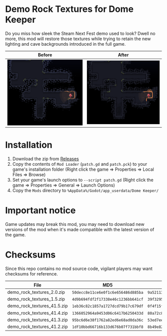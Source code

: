 # Demo Rock Textures for Dome Keeper

Do you miss how sleek the Steam Next Fest demo used to look? Dwell no more, this mod will restore those textures while trying to retain the new lighting and cave backgrounds introduced in the full game.

|Before|After|
|------|-----|
|![Before](/pic_before.png)|![After](/pic_after.png)|

# Installation

1. Download the zip from [Releases](https://github.com/leiftiger/dome-keeper-demo-rock-textures/releases)
2. Copy the contents of `Mod Loader` (`patch.gd` and `patch.pck`) to your game's installation folder (Right click the game => Properties => Local Files => Browse)
3. Set your game's launch options to `--script patch.gd` (Right click the game => Properties => General => Launch Options)
4. Copy the `Mods` directory to `%AppData%/Godot/app_userdata/Dome Keeper/`

# Important notice

Game updates may break this mod, you may need to download new versions of the mod when it's made compatible with the latest version of the game.

# Checksums

Since this repo contains no mod source code, vigilant players may want checksums for reference.

|File|MD5|SHA256|
|--------------------------|----------------------------------|------------------------------------------------------------------|
|demo_rock_textures_2.0.zip|`50decc8e11ce6e0f1c6e656486d885ba`|`9a5211374fddec7b5095954f4cb719820c0011d821fdcf778a1b2323ce816efb`|
|demo_rock_textures_1.5.zip|`4d9b694fdf2f17338e46c1236bb641cf`|`39f32958a53f7f4ae4850e0be75a4481d5ecd46668025b2ad5b276449221e264`|
|demo_rock_textures_41.5.zip|`1eb36c82c1857a1727dcd79b17c679df`|`0f4f15fa2bd827017e9accad40f9139f8fe99dddce57575cc946d9133801f162`|
|demo_rock_textures_41.4.zip|`1366052964a9453d06c6417b6250433d`|`80a72c8f1921daf697e12638d0dfd6e5ed259599a5ca993f6592ed4e4d9b6a00`|
|demo_rock_textures_41.3.zip|`95bc6d6e38f1762a82ed6e68ad0da36c`|`53ed7eef5b72f0e6cdc128e751100deab49b96e492860c0fd060117edd8a9d4b`|
|demo_rock_textures_41.2.zip|`1df10bbd66716b133d676b07f731bbf8`|`8b49e821fb9cb3908565553a59d1741703259b34db1c934f432773ab1d164a2f`|
